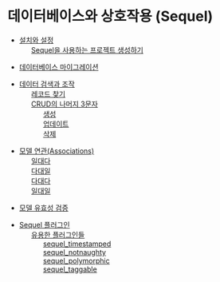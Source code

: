 # 데이터베이스와 상호작용 (Sequel)

 <ul class='toc'><li><a href='/kr/interacting-with-the-database-sequel/up'>설치와 설정</a>
 <ul style='list-style: none;'>
 <li><a href='/en/interacting-with-the-database-sequel/up#Sequel을_사용하는_프로젝트_생성하기'>Sequel을 사용하는 프로젝트 생성하기</a>
  </li></ul></li></ul>

<ul class='toc'><li>
<a href='/kr/interacting-with-the-database-sequel/migrations'>데이터베이스 마이그레이션</a></li></ul>

<ul class='toc'>
<li><a href='/kr/interacting-with-the-database-sequel/manipulation'>데이터 검색과 조작</a>
<ul style='list-style: none;'>
<li><a href='/kr/interacting-with-the-database-sequel/manipulation#레코드_찾기'>레코드 찾기</a></li>
<li><a href='/kr/interacting-with-the-database-sequel/manipulation#CRUD의_나머지_3문자'>CRUD의 나머지 3문자</a>
<ul style='list-style: none;'><li><a href='/en/interacting-with-the-database-sequel/manipulation#생성'>생성</a></li>
<li><a href='/kr/interacting-with-the-database-sequel/manipulation#업데이트'>업데이트</a></li>
<li><a href='/kr/interacting-with-the-database-sequel/manipulation#삭제'>삭제</a></li>
</ul></li></ul></li></ul>

<ul class='toc'>
<li><a href='/kr/interacting-with-the-database-sequel/associations'>모델 연관(Associations)</a>
<ul style='list-style: none;'><li><a href='/en/interacting-with-the-database-sequel/associations#일대다'>일대다</a></li>
<li><a href='/kr/interacting-with-the-database-sequel/associations#다대일'>다대일</a></li>
<li><a href='/kr/interacting-with-the-database-sequel/associations#다대다'>다대다</a></li>
<li><a href='/kr/interacting-with-the-database-sequel/associations#일대일'>일대일</a></li>
</ul></li></ul>

<ul class='toc'><li><a href='/kr/interacting-with-the-database-sequel/validation'>모델 유효성 검증</a></li></ul>

<ul class='toc'><li><a href='/kr/interacting-with-the-database-sequel/plugins'>Sequel 플러그인</a><ul style='list-style: none;'>
<li><a href='/kr/interacting-with-the-database-sequel/plugins#유용한_플러그인들'>유용한 플러그인들</a><ul style='list-style: none;'>
<li><a href='/kr/interacting-with-the-database-sequel/plugins#sequel_timestamped'>sequel_timestamped</a></li>
<li><a href='/kr/interacting-with-the-database-sequel/plugins#sequel_notnaughty'>sequel_notnaughty</a></li>
<li><a href='/kr/interacting-with-the-database-sequel/plugins#sequel_polymorphic'>sequel_polymorphic</a></li>
<li><a href='/kr/interacting-with-the-database-sequel/plugins#sequel_taggable'>sequel_taggable</a></li></ul></li>
</ul></li></ul> 